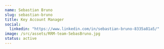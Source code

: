 ```yaml
---
name: Sebastian Bruno
slug: sebastian-bruno
title: Key Account Manager
social:
  linkedin: "https://www.linkedin.com/in/sebastian-bruno-8335a81a5/"
image: /src/assets/RRM-team-SebasBruno.jpg
status: active
---
```

